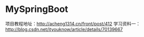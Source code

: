 # MySpringBoot
   项目教程地址：http://acheng1314.cn/front/post/412
   学习资料一：http://blog.csdn.net/ityouknow/article/details/70139667